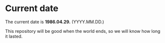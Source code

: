 # Current date

The current date is **1986.04.29.** (YYYY.MM.DD.)

This repository will be good when the world ends, so we will know how long it lasted.